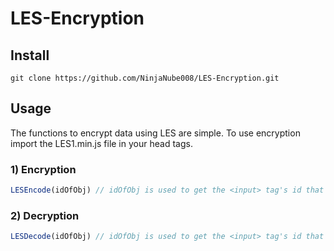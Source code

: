 # LES-Encryption

## Install
```
git clone https://github.com/NinjaNube008/LES-Encryption.git
```

## Usage
The functions to encrypt data using LES are simple.
To use encryption import the LES1.min.js file in your head tags.

### 1) Encryption
```javascript
LESEncode(idOfObj) // idOfObj is used to get the <input> tag's id that you want to encrypt text from.
```
### 2) Decryption
```javascript
LESDecode(idOfObj) // idOfObj is used to get the <input> tag's id that you want to encrypt text from.
```
